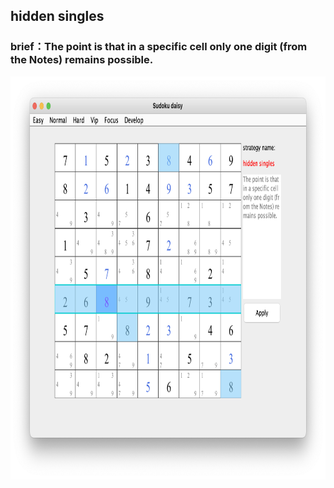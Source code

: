 ## hidden singles    
### brief：The point is that in a specific cell only one digit (from the Notes) remains possible.     
<img src="picture/hidden_singles_EN.png" width="825" height="645" >